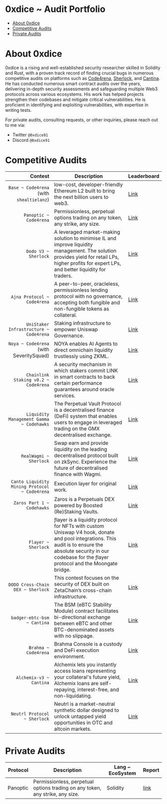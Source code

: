 # 0xdice ~ Audit Portfolio 
- [About 0xdice](https://github.com/shealtielanz/audits/blob/main/README.md#about-shealtielanz)
- [Competitive Audits](https://github.com/shealtielanz/audits/blob/main/README.md#competitive-audits)
- [Private Audits](https://github.com/shealtielanz/audits/blob/main/README.md#private-audits)


# About 0xdice

0xdice is a rising and well-established security researcher skilled in Solidity and Rust, with a proven track record of finding crucial bugs in numerous competitive audits on platforms such as [Code4rena](https://code4rena.com/), [Sherlock](https://audits.sherlock.xyz/), and [Cantina](https://cantina.xyz/opportunities/competitions). He has conducted numerous smart contract audits over the years, delivering in-depth security assessments and safeguarding multiple Web3 protocols across various ecosystems. His work has helped projects strengthen their codebases and mitigate critical vulnerabilities. He is proficient in identifying and exploiting vulnerabilities, with expertise in writing tests.

For private audits, consulting requests, or other inquiries, please reach out to me via:
- Twitter `@0xdice91`
- Discord `@0xdice91`


# Competitive Audits
| Contest | Description | Leaderboard |
|-----:|-----|-----|
| `Base ~ Code4rena` (with `shealtielanz`) | low-cost, developer-friendly Ethereum L2 built to bring the next billion users to web3.| [Link](https://code4rena.com/audits/2023-05-base) |
| `Panoptic ~ Code4rena` | Permissionless, perpetual options trading on any token, any strike, any size. | [Link](https://code4rena.com/audits/2024-04-panoptic) |
| `Dodo V3 ~ Sherlock` | A leveraged market-making solution to minimise IL and improve liquidity management. The solution provides yield for retail LPs, higher profits for expert LPs, and better liquidity for traders. | [Link](https://audits.sherlock.xyz/contests/89) |
| `Ajna Protocol ~ Code4rena` | A peer-to-peer, oracleless, permissionless lending protocol with no governance, accepting both fungible and non-fungible tokens as collateral.| [Link](https://code4rena.com/audits/2023-05-ajna-protocol) |
| `UniStaker Infrastructure ~ Code4rena` | Staking infrastructure to empower Uniswap Governance.| [Link](https://code4rena.com/audits/2024-02-unistaker-infrastructure) |
| `Noya ~ Code4rena` (with SeveritySquad) | NOYA enables AI Agents to direct omnichain liquidity trustlessly using ZKML. | [Link](https://code4rena.com/audits/2024-04-noya) |
| `Chainlink Staking v0.2 ~ Code4rena` | A security mechanism in which stakers commit LINK in smart contracts to back certain performance guarantees around oracle services. | [Link](https://code4rena.com/audits/2024-04-noya) |
| `Liquidity Management Gamma ~ Codehawks` | The Perpetual Vault Protocol is a decentralised finance (DeFi) system that enables users to engage in leveraged trading on the GMX decentralised exchange.  | [Link](https://codehawks.cyfrin.io/c/2025-02-gamma/results?lt=contest&page=1&sc=reward&sj=reward&t=leaderboard) |
| `RealWagmi ~ Sherlock` | Swap earn and provide liquidity on the leading decentralised protocol built on zkSync. Experience the future of decentralised finance with Wagmi. | [Link](https://audits.sherlock.xyz/contests/88?filter=results) |
| `Canto Liquidity Mining Protocol ~ Code4rena` | Execution layer for original work. | [Link](https://code4rena.com/audits/2023-10-canto-liquidity-mining-protocol) |
| `Zaros Part 1 ~ Codehawks` | Zaros is a Perpetuals DEX powered by Boosted (Re)Staking Vaults. | [Link](https://codehawks.cyfrin.io/c/2024-07-zaros) |
| `Flayer ~ Sherlock` | ƒlayer is a liquidity protocol for NFTs with custom Uniswap V4 hook, donate and pool integrations. This audit is to ensure the absolute security in our codebase for the ƒlayer protocol and the Moongate bridge. | [Link](https://audits.sherlock.xyz/contests/468) |
| `DODO Cross-Chain DEX ~ Sherlock` | This contest focuses on the security of DEX built on ZetaChain’s cross-chain infrastructure. | [Link](https://audits.sherlock.xyz/contests/991) |
| `badger-ebtc-bsm ~ Cantina` | The BSM (eBTC Stability Module) contract facilitates bi-directional exchange between eBTC and other BTC-denominated assets with no slippage. | [Link](https://cantina.xyz/code/f57ffb47-0ded-4f04-bcec-ecd7d47fad58/overview/leaderboard) |
| `Brahma ~ Code4rena` | Brahma Console is a custody and DeFi execution environment. | [Link](https://code4rena.com/audits/2023-10-brahma) |
| `Alchemix-v3 ~ Cantina` | Alchemix lets you instantly access loans representing your collateral's future yield, Alchemix loans are self-repaying, interest-free, and non-liquidating. | [Link](https://cantina.xyz/code/e68909e6-3491-4a94-a707-ecf0c89cf72a/overview) |
| `Neutrl Protocol ~ Sherlock` | Neutrl is a market-neutral synthetic dollar designed to unlock untapped yield opportunities in OTC and altcoin markets. | [Link](https://audits.sherlock.xyz/contests/1065) |




# Private Audits

| Protocol | Description | Lang ~ EcoSystem | Report |
|-----:|----|-----|-----|
| Panoptic  | Permissionless, perpetual options trading on any token, any strike, any size. | Solidity | [link](https://code4rena.com/reports/2024-09-panoptic) |



